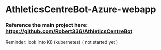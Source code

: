 # AthleticsCentreBot-Azure-webapp
### Reference the main project here: https://github.com/Robert336/AthleticsCentreBot
Reminder: look into K8 (kubernetes)
( not started yet )
